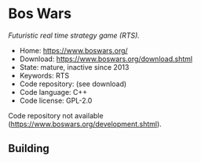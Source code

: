 # Bos Wars

_Futuristic real time strategy game (RTS)._

- Home: https://www.boswars.org/
- Download: https://www.boswars.org/download.shtml
- State: mature, inactive since 2013
- Keywords: RTS
- Code repository: (see download)
- Code language: C++
- Code license: GPL-2.0

Code repository not available (https://www.boswars.org/development.shtml).

## Building

